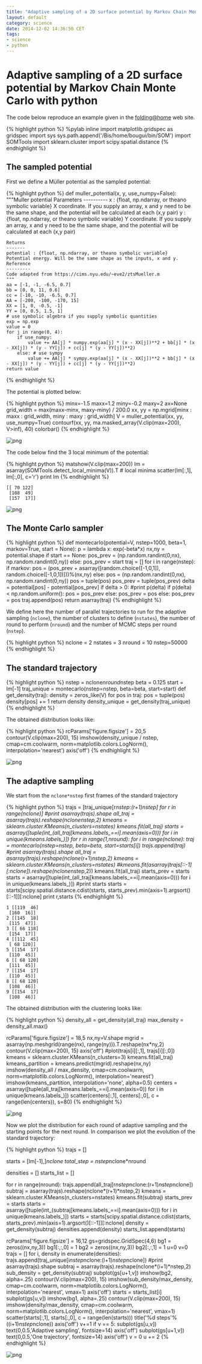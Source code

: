 ```yaml
---
title: "Adaptive sampling of a 2D surface potential by Markov Chain Monte Carlo with python"
layout: default
category: science
date: 2014-12-02 14:36:50 CET
tags:
- science
- python
---
```


# Adaptive sampling of a 2D surface potential by Markov Chain Monte Carlo with python

The code below reproduce an example given in the [folding@home](https://folding.stanford.edu/home/adaptive-sampling-movie) web site.

{% highlight python %}
%pylab inline
import matplotlib.gridspec as gridspec
import sys
sys.path.append('/Bis/home/bougui/bin/SOM')
import SOMTools
import sklearn.cluster
import scipy.spatial.distance
{% endhighlight %}

## The sampled potential

First we define a Müller potential as the sampled potential:

{% highlight python %}
def muller_potential(x, y, use_numpy=False):
    """Muller potential
    Parameters
    ----------
    x : {float, np.ndarray, or theano symbolic variable}
    X coordinate. If you supply an array, x and y need to be the same shape,
    and the potential will be calculated at each (x,y pair)
    y : {float, np.ndarray, or theano symbolic variable}
    Y coordinate. If you supply an array, x and y need to be the same shape,
    and the potential will be calculated at each (x,y pair)

    Returns
    -------
    potential : {float, np.ndarray, or theano symbolic variable}
    Potential energy. Will be the same shape as the inputs, x and y.
    Reference
    ---------
    Code adapted from https://cims.nyu.edu/~eve2/ztsMueller.m
    """
    aa = [-1, -1, -6.5, 0.7]
    bb = [0, 0, 11, 0.6]
    cc = [-10, -10, -6.5, 0.7]
    AA = [-200, -100, -170, 15]
    XX = [1, 0, -0.5, -1]
    YY = [0, 0.5, 1.5, 1]
    # use symbolic algebra if you supply symbolic quantities
    exp = np.exp
    value = 0
    for j in range(0, 4):
        if use_numpy:
            value += AA[j] * numpy.exp(aa[j] * (x - XX[j])**2 + bb[j] * (x - XX[j]) * (y - YY[j]) + cc[j] * (y - YY[j])**2)
        else: # use sympy
            value += AA[j] * sympy.exp(aa[j] * (x - XX[j])**2 + bb[j] * (x - XX[j]) * (y - YY[j]) + cc[j] * (y - YY[j])**2)
    return value
{% endhighlight %}

The potential is plotted below:

{% highlight python %}
minx=-1.5
maxx=1.2
miny=-0.2
maxy=2
ax=None
grid_width = max(maxx-minx, maxy-miny) / 200.0
xx, yy = np.mgrid[minx : maxx : grid_width, miny : maxy : grid_width]
V = muller_potential(xx, yy, use_numpy=True)
contourf(xx, yy, ma.masked_array(V.clip(max=200), V>inf), 40)
colorbar()
{% endhighlight %}

![png](/assets/adaptive_sampling_files/adaptive_sampling_4_1.png)


The code below find the 3 local minimum of the potential:

{% highlight python %}
matshow(V.clip(max=200))
lm = asarray(SOMTools.detect_local_minima(V)).T # local minima
scatter(lm[:,1], lm[:,0], c='r')
print lm
{% endhighlight %}

    [[ 70 122]
     [108  49]
     [157  17]]

![png](/assets/adaptive_sampling_files/adaptive_sampling_6_1.png)


## The Monte Carlo sampler

{% highlight python %}
def montecarlo(potential=V, nstep=1000, beta=1, markov=True, start = None):
    p = lambda x: exp(-beta*x)
    nx,ny = potential.shape
    if start == None:
        pos_prev = (np.random.randint(0,nx), np.random.randint(0,ny))
    else:
        pos_prev = start
    traj = []
    for i in range(nstep):
        if markov:
            pos = (pos_prev + asarray([random.choice([-1,0,1]), random.choice([-1,0,1])]))%(nx,ny)
        else:
            pos = (np.random.randint(0,nx), np.random.randint(0,ny))
        pos = tuple(pos)
        pos_prev = tuple(pos_prev)
        delta = potential[pos] - potential[pos_prev]
        if delta > 0:
            #print p(delta)
            if p(delta) < np.random.uniform():
                pos = pos_prev
            else:
                pos_prev = pos
        else:
            pos_prev = pos
        traj.append(pos)
    return asarray(traj)
{% endhighlight %}

We define here the number of parallel trajectories to run for the adaptive
sampling (`nclone`), the number of clusters to define (`nstates`), the number of
round to perform (`nround`) and the number of MCMC steps per round (`nstep`).

{% highlight python %}
nclone = 2
nstates = 3
nround = 10
nstep=50000
{% endhighlight %}

## The standard trajectory

{% highlight python %}
nstep = nclone*nround*nstep
beta = 0.125
start = lm[-1]
traj_unique = montecarlo(nstep=nstep, beta=beta, start=start)
def get_density(traj):
    density = zeros_like(V)
    for pos in traj:
        pos = tuple(pos)
        density[pos] += 1
    return density
density_unique = get_density(traj_unique)
{% endhighlight %}

The obtained distribution looks like:

{% highlight python %}
rcParams['figure.figsize'] = 20,5
contour(V.clip(max=200), 15)
imshow(density_unique / nstep, cmap=cm.coolwarm, norm=matplotlib.colors.LogNorm(), interpolation='nearest')
axis('off')
{% endhighlight %}

![png](/assets/adaptive_sampling_files/adaptive_sampling_14_1.png)

## The adaptive sampling

We start from the `nclone*nstep` first frames of the standard trajectory

{% highlight python %}
trajs = [traj_unique[r*nstep:(r+1)*nstep] for r in range(nclone)]
#print asarray(trajs).shape
all_traj = asarray(trajs).reshape(nclone*nstep,2)
kmeans = sklearn.cluster.KMeans(n_clusters=nstates)
kmeans.fit(all_traj)
starts = asarray([tuple(int_(all_traj[kmeans.labels_==i].mean(axis=0))) for i in unique(kmeans.labels_)])
for r in range(1,nround):
    for i in range(nclone):
        traj = montecarlo(nstep=nstep, beta=beta, start=starts[i])
        trajs.append(traj)
    #print asarray(trajs).shape
    all_traj = asarray(trajs).reshape(nclone*(r+1)*nstep,2)
    kmeans = sklearn.cluster.KMeans(n_clusters=nstates)
    #kmeans.fit(asarray(trajs[::-1][:nclone]).reshape(nclone*nstep,2))
    kmeans.fit(all_traj)
    starts_prev = starts
    starts = asarray([tuple(int_(all_traj[kmeans.labels_==i].mean(axis=0))) for i in unique(kmeans.labels_)])
    #print starts
    starts = starts[scipy.spatial.distance.cdist(starts, starts_prev).min(axis=1).argsort()[::-1]][:nclone]
    print r,starts
{% endhighlight %}

    1 [[119  46]
     [160  16]]
    2 [[145  18]
     [115  47]]
    3 [[ 66 118]
     [154  17]]
    4 [[112  45]
     [ 68 120]]
    5 [[154  17]
     [110  45]]
    6 [[ 68 120]
     [111  45]]
    7 [[154  17]
     [110  45]]
    8 [[ 68 120]
     [108  46]]
    9 [[154  17]
     [108  46]]

The obtained distribution with the clustering looks like:

{% highlight python %}
density_all = get_density(all_traj)
max_density = density_all.max()

rcParams['figure.figsize'] = 18,5
nx,ny=V.shape
mgrid = asarray(np.meshgrid(range(nx), range(ny))).T.reshape(nx*ny,2)
contour(V.clip(max=200), 15)
axis('off')
#plot(trajs[i][:,1], trajs[i][:,0])
kmeans = sklearn.cluster.KMeans(n_clusters=3)
kmeans.fit(all_traj)
kmeans_partition = kmeans.predict(mgrid).reshape(nx,ny)
imshow(density_all / max_density, cmap=cm.coolwarm, norm=matplotlib.colors.LogNorm(), interpolation='nearest')
imshow(kmeans_partition, interpolation='none', alpha=0.5)
centers = asarray([tuple(all_traj[kmeans.labels_==i].mean(axis=0)) for i in unique(kmeans.labels_)])
scatter(centers[:,1], centers[:,0], c = range(len(centers)), s=80)
{% endhighlight %}

![png](/assets/adaptive_sampling_files/adaptive_sampling_20_1.png)

Now we plot the distribution for each round of adaptive sampling and the
starting points for the next round. In comparison we plot the evolution of the
standard trajectory:

{% highlight python %}
trajs = []

starts = [lm[-1],]*nclone
total_step = nstep*nclone*nround

densities = []
starts_list = []

for r in range(nround):
    trajs.append(all_traj[r*nstep*nclone:(r+1)*nstep*nclone])
    subtraj = asarray(trajs).reshape(nclone*(r+1)*nstep,2)
    kmeans = sklearn.cluster.KMeans(n_clusters=nstates)
    kmeans.fit(subtraj)
    starts_prev = starts
    starts = asarray([tuple(int_(subtraj[kmeans.labels_==i].mean(axis=0))) for i in unique(kmeans.labels_)])
    starts = starts[scipy.spatial.distance.cdist(starts, starts_prev).min(axis=1).argsort()[::-1]][:nclone]
    density = get_density(subtraj)
    densities.append(density)
    starts_list.append(starts)

rcParams['figure.figsize'] = 16,12
gs=gridspec.GridSpec(4,6)
bg1 = zeros((nx,ny,3))
bg1[:,:,0] = 1
bg2 = zeros((nx,ny,3))
bg2[:,:,1] = 1
u=0
v=0
trajs = []
for i, density in enumerate(densities):
    trajs.append(traj_unique[i*nstep*nclone:(i+1)*nstep*nclone])
    #print asarray(trajs).shape
    subtraj = asarray(trajs).reshape(nclone*(i+1)*nstep,2)
    sub_density = get_density(subtraj)
    subplot(gs[u+1,v])
    imshow(bg2, alpha=.25)
    contour(V.clip(max=200), 15)
    imshow(sub_density/max_density, cmap=cm.coolwarm, norm=matplotlib.colors.LogNorm(), interpolation='nearest', vmax=1)
    axis('off')
    starts = starts_list[i]
    subplot(gs[u,v])
    imshow(bg1, alpha=.25)
    contour(V.clip(max=200), 15)
    imshow(density/max_density, cmap=cm.coolwarm, norm=matplotlib.colors.LogNorm(), interpolation='nearest', vmax=1)
    scatter(starts[:,1], starts[:,0], c = range(len(starts)))
    title('%d steps'%((i+1)*nstep*nclone))
    axis('off')
    v+=1
    if v == 5:
        subplot(gs[u,v])
        text(0,0.5,'Adaptive sampling', fontsize=14)
        axis('off')
        subplot(gs[u+1,v])
        text(0,0.5,'One trajectory', fontsize=14)
        axis('off')
        v = 0
        u += 2
{% endhighlight %}

![png](/assets/adaptive_sampling_files/adaptive_sampling_23_0.png)

